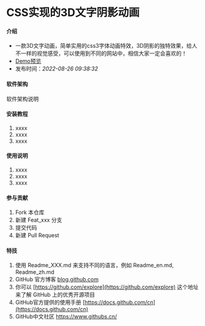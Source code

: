 # CSS实现的3D文字阴影动画

#### 介绍

- 一款3D文字动画，简单实用的css3字体动画特效，3D阴影的独特效果，给人不一样的视觉感受，可以使用到不同的网站中，相信大家一定会喜欢的！
- [Demo预览](https://sunyctf.github.io/front-end-demos/CSS实现的3D文字阴影动画/index.html)
- 发布时间：*2022-08-26 09:38:32*

#### 软件架构

软件架构说明


#### 安装教程

1.  xxxx
2.  xxxx
3.  xxxx

#### 使用说明

1.  xxxx
2.  xxxx
3.  xxxx

#### 参与贡献

1.  Fork 本仓库
2.  新建 Feat_xxx 分支
3.  提交代码
4.  新建 Pull Request


#### 特技

1.  使用 Readme\_XXX.md 来支持不同的语言，例如 Readme\_en.md, Readme\_zh.md
2.  GitHub 官方博客 [blog.github.com](https://github.blog)
3.  你可以 [https://github.com/explore](https://github.com/explore) 这个地址来了解 GitHub 上的优秀开源项目
4.  GitHub官方提供的使用手册 [https://docs.github.com/cn](https://docs.github.com/cn)
5.  GitHub中文社区 https://www.githubs.cn/